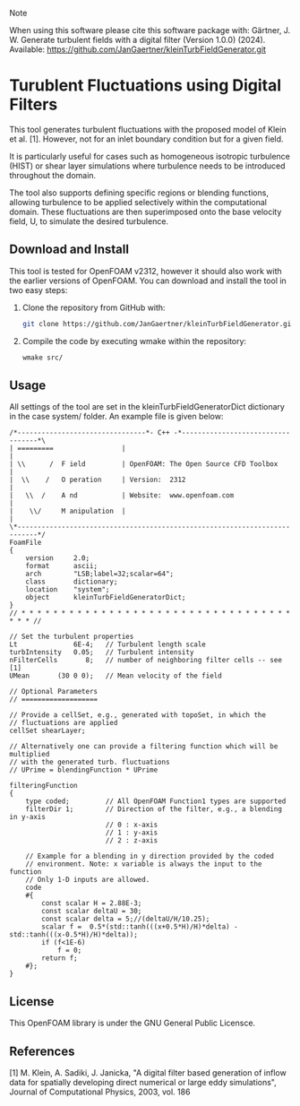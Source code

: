 > [!NOTE]
> When using this software please cite this software package with:
> Gärtner, J. W. Generate turbulent fields with a digital filter (Version 1.0.0) (2024).
> Available: https://github.com/JanGaertner/kleinTurbFieldGenerator.git

# Turublent Fluctuations using Digital Filters

This tool generates turbulent fluctuations with the proposed model of 
Klein et al. [1]. However, not for an inlet boundary condition but for a 
given field. 

It is particularly useful for cases such as homogeneous isotropic turbulence (HIST) or shear layer simulations where turbulence needs to be introduced throughout the domain.

The tool also supports defining specific regions or blending functions, allowing turbulence to be applied selectively within the computational domain. These fluctuations are then superimposed onto the base velocity field, U, to simulate the desired turbulence.

## Download and Install

This tool is tested for OpenFOAM v2312, however it should also work with the 
earlier versions of OpenFOAM. You can download and install the tool in two
easy steps:

 1. Clone the repository from GitHub with: 
    ```bash
    git clone https://github.com/JanGaertner/kleinTurbFieldGenerator.git
    ```
 2. Compile the code by executing wmake within the repository:
    ```bash
    wmake src/
    ```

## Usage 

All settings of the tool are set in the kleinTurbFieldGeneratorDict dictionary
in the case system/ folder. An example file is given below:

```
/*--------------------------------*- C++ -*----------------------------------*\
| =========                 |                                                 |
| \\      /  F ield         | OpenFOAM: The Open Source CFD Toolbox           |
|  \\    /   O peration     | Version:  2312                                  |
|   \\  /    A nd           | Website:  www.openfoam.com                      |
|    \\/     M anipulation  |                                                 |
\*---------------------------------------------------------------------------*/
FoamFile
{
    version     2.0;
    format      ascii;
    arch        "LSB;label=32;scalar=64";
    class       dictionary;
    location    "system";
    object      kleinTurbFieldGeneratorDict;
}
// * * * * * * * * * * * * * * * * * * * * * * * * * * * * * * * * * * * * * //

// Set the turbulent properties
Lt              6E-4;   // Turbulent length scale
turbIntensity   0.05;   // Turbulent intensity
nFilterCells       8;   // number of neighboring filter cells -- see [1]
UMean       (30 0 0);   // Mean velocity of the field

// Optional Parameters
// ===================

// Provide a cellSet, e.g., generated with topoSet, in which the 
// fluctuations are applied
cellSet shearLayer;

// Alternatively one can provide a filtering function which will be multiplied
// with the generated turb. fluctuations
// UPrime = blendingFunction * UPrime

filteringFunction
{
    type coded;         // All OpenFOAM Function1 types are supported
    filterDir 1;        // Direction of the filter, e.g., a blending in y-axis
                        // 0 : x-axis
                        // 1 : y-axis
                        // 2 : z-axis
    
    // Example for a blending in y direction provided by the coded
    // environment. Note: x variable is always the input to the function
    // Only 1-D inputs are allowed.
    code
    #{
        const scalar H = 2.88E-3;
        const scalar deltaU = 30;
        const scalar delta = 5;//(deltaU/H/10.25);
        scalar f =  0.5*(std::tanh(((x+0.5*H)/H)*delta) - std::tanh(((x-0.5*H)/H)*delta));
        if (f<1E-6)
            f = 0;
        return f;
    #};
}
```
## License
This OpenFOAM library is under the GNU General Public Licensce.

## References
[1] M. Klein, A. Sadiki, J. Janicka, "A digital filter based generation of 
        inflow data for spatially developing direct numerical or large eddy 
        simulations", Journal of Computational Physics, 2003, vol. 186